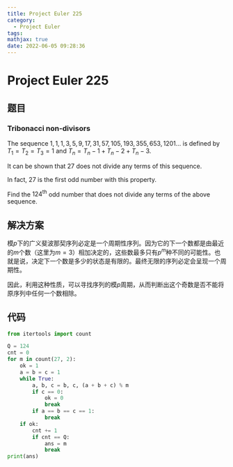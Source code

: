 ```yaml
---
title: Project Euler 225
category:
  - Project Euler
tags:
mathjax: true
date: 2022-06-05 09:28:36
---
```


<escape><!-- more --></escape>

# Project Euler 225

## 题目

### Tribonacci non-divisors

The sequence $1, 1, 1, 3, 5, 9, 17, 31, 57, 105, 193, 355, 653, 1201 \dots$ is defined by $T_1 = T_2 = T_3 = 1$ and $T_n = T_n-1 + T_n-2 + T_n-3$.

It can be shown that $27$ does not divide any terms of this sequence.

In fact, $27$ is the first odd number with this property.

Find the $124^{\text{th}}$ odd number that does not divide any terms of the above sequence.

## 解决方案

模$p$下的广义斐波那契序列必定是一个周期性序列。因为它的下一个数都是由最近的$m$个数（这里为$m=3$）相加决定的，这些数最多只有$p^m$种不同的可能性。也就是说，决定下一个数是多少的状态是有限的。最终无限的序列必定会呈现一个周期性。

因此，利用这种性质，可以寻找序列的模$p$周期，从而判断出这个奇数是否不能将原序列中任何一个数相除。

## 代码

```py
from itertools import count

Q = 124
cnt = 0
for m in count(27, 2):
    ok = 1
    a = b = c = 1
    while True:
        a, b, c = b, c, (a + b + c) % m
        if c == 0:
            ok = 0
            break
        if a == b == c == 1:
            break
    if ok:
        cnt += 1
        if cnt == Q:
            ans = m
            break
print(ans)

```
